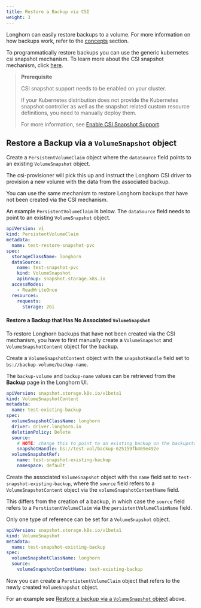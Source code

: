 ```yaml
---
title: Restore a Backup via CSI
weight: 3
---
```


Longhorn can easily restore backups to a volume.
For more information on how backups work, refer to the [concepts](../../../concepts/#3-backups-and-secondary-storage) section.

To programmatically restore backups you can use the generic kubernetes csi snapshot mechanism.
To learn more about the CSI snapshot mechanism, click [here](https://kubernetes.io/docs/concepts/storage/volume-snapshots/).


> **Prerequisite**
>
> CSI snapshot support needs to be enabled on your cluster.
>
> If your Kubernetes distribution does not provide the Kubernetes snapshot controller as well as the snapshot related custom resource definitions, you need to manually deploy them.
>
> For more information, see [Enable CSI Snapshot Support](../enable-csi-snapshot-support).


## Restore a Backup via a `VolumeSnapshot` object
Create a `PersistentVolumeClaim` object where the `dataSource` field points to an existing `VolumeSnapshot` object.

The csi-provisioner will pick this up and instruct the Longhorn CSI driver to provision a new volume with the data from the associated backup.

You can use the same mechanism to restore Longhorn backups that have not been created via the CSI mechanism.

An example `PersistentVolumeClaim` is below. The `dataSource` field needs to point to an existing `VolumeSnapshot` object.

```yaml
apiVersion: v1
kind: PersistentVolumeClaim
metadata:
  name: test-restore-snapshot-pvc
spec:
  storageClassName: longhorn
  dataSource:
    name: test-snapshot-pvc
    kind: VolumeSnapshot
    apiGroup: snapshot.storage.k8s.io
  accessModes:
    - ReadWriteOnce
  resources:
    requests:
      storage: 2Gi
```

#### Restore a Backup that Has No Associated `VolumeSnapshot`

To restore Longhorn backups that have not been created via the CSI mechanism, you have to first manually create a `VolumeSnapshot` and `VolumeSnapshotContent` object for the backup.

Create a `VolumeSnapshotContent` object with the `snapshotHandle` field set to `bs://backup-volume/backup-name`.

The `backup-volume` and `backup-name` values can be retrieved from the **Backup** page in the Longhorn UI.

```yaml
apiVersion: snapshot.storage.k8s.io/v1beta1
kind: VolumeSnapshotContent
metadata:
  name: test-existing-backup
spec:
  volumeSnapshotClassName: longhorn
  driver: driver.longhorn.io
  deletionPolicy: Delete
  source:
    # NOTE: change this to point to an existing backup on the backupstore
    snapshotHandle: bs://test-vol/backup-625159fb469e492e
  volumeSnapshotRef:
    name: test-snapshot-existing-backup
    namespace: default
```

Create the associated `VolumeSnapshot` object with the `name` field set to `test-snapshot-existing-backup`, where the `source` field refers to a `VolumeSnapshotContent` object via the `volumeSnapshotContentName` field.

This differs from the creation of a backup, in which case the `source` field refers to a `PerstistentVolumeClaim` via the `persistentVolumeClaimName` field.

Only one type of reference can be set for a `VolumeSnapshot` object.

```yaml
apiVersion: snapshot.storage.k8s.io/v1beta1
kind: VolumeSnapshot
metadata:
  name: test-snapshot-existing-backup
spec:
  volumeSnapshotClassName: longhorn
  source:
    volumeSnapshotContentName: test-existing-backup
```

Now you can create a `PerstistentVolumeClaim` object that refers to the newly created `VolumeSnapshot` object.

For an example see [Restore a backup via a `VolumeSnapshot` object](#restore-a-backup-via-a-volumesnapshot-object) above.
